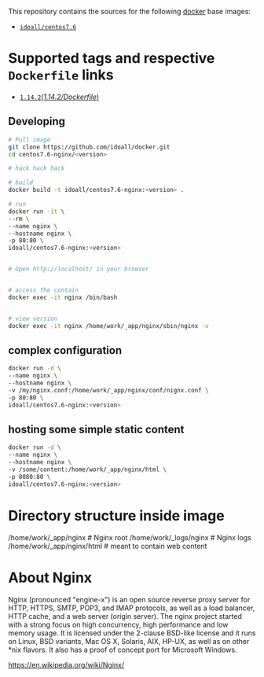 This repository contains the sources for the following [docker](https://docker.io) base images:

- [`idoall/centos7.6`](https://hub.docker.com/r/idoall/centos7.6/)



# Supported tags and respective `Dockerfile` links

- [`1.14.2`(*1.14.2/Dockerfile*)](https://github.com/idoall/docker/blob/master/centos7.6-nginx/1.14.2/Dockerfile)



## Developing

```bash
# Pull image
git clone https://github.com/idoall/docker.git
cd centos7.6-nginx/<version>

# hack hack hack

# build
docker build -t idoall/centos7.6-nginx:<version> .

# run
docker run -it \
--rm \
--name nginx \
--hostname nginx \
-p 80:80 \
idoall/centos7.6-nginx:<version>


# Open http://localhost/ in your browser


# access the contain
docker exec -it nginx /bin/bash


# view version
docker exec -it nginx /home/work/_app/nginx/sbin/nginx -v

```


## complex configuration
```bash
docker run -d \
--name nginx \
--hostname nginx \
-v /my/nginx.conf:/home/work/_app/nginx/conf/nignx.conf \
-p 80:80 \
idoall/centos7.6-nginx:<version>
```


## hosting some simple static content
```bash
docker run -d \
--name nginx \
--hostname nginx \
-v /some/content:/home/work/_app/nginx/html \
-p 8080:80 \
idoall/centos7.6-nginx:<version>
```


# Directory structure inside image
/home/work/_app/nginx # Nginx root
/home/work/_logs/nginx # Nginx logs
/home/work/_app/nginx/html # meant to contain web content


# About Nginx

Nginx (pronounced "engine-x") is an open source reverse proxy server for HTTP, HTTPS, SMTP, POP3, and IMAP protocols, as well as a load balancer, HTTP cache, and a web server (origin server). The nginx project started with a strong focus on high concurrency, high performance and low memory usage. It is licensed under the 2-clause BSD-like license and it runs on Linux, BSD variants, Mac OS X, Solaris, AIX, HP-UX, as well as on other *nix flavors. It also has a proof of concept port for Microsoft Windows.


https://en.wikipedia.org/wiki/Nginx/


